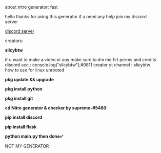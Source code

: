 about nitro generator: fast 


hello thanks for using this generator if u need any help join my discord server

<a href= "https://discord.gg/j34tyqdg3S">discord server</a>

creators: <strong><p>slicybtw</p></strong>

if u want to make a video or any make sure to dm me firt perms and credits discord acc : console.log("slicybtw");#0811
creator yt channel : slicybtw
how to use for linux unrooted
<strong><p>
pkg update && upgrade

pkg install python

pkg install git 


cd Nitro generator & checker by supreme-#5460

pip install discord 

pip install flask

python main.py 
then done✅
</p></strong>
NOT MY GENERATOR
